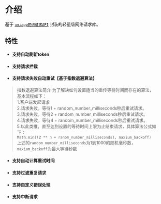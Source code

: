 # 介绍 <Badge type="tip" text="^1.4.10" />

基于 [`uniapp网络请求API`](https://uniapp.dcloud.net.cn/api/request/request.html) 封装的轻量级网络请求库。

## 特性

+ #### 支持自动刷新token
+ #### 支持请求拦截
+ #### 支持请求失败自动重试【基于指数退避算法】
> 指数退避算法简介
	为了解决如何设置适当的重传等待时间而存在的算法，基本流程如下：<br/>
	1.客户端发起请求<br/>
	2.请求失败，等待1 + random_number_milliseconds秒后重试请求。<br/>
	3.请求失败，等待2 + random_number_milliseconds秒后重试请求。<br/>
	4.请求失败，等待4 + random_number_milliseconds秒后重试请求。<br/>
	5.以此类推，直至达到设置的等待时间上限为止结束请求，具体算法公式如下：<br/>
	`Math.min((2 ** n + ranom_number_milliseconds), maxium_backoff)`<br/>
	上述的`random_number_milliseconds`为1到1000的随机毫秒数，`maxium_backoff`为最大等待秒数
+ #### 支持自动计算重试时间
+ #### 支持过滤重复请求
+ #### 支持自定义错误处理
+ #### 支持中断请求
